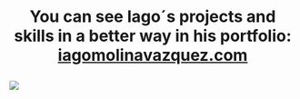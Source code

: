 # <p align="center">You can see Iago´s projects and skills in a better way in his portfolio: [iagomolinavazquez.com](https://iagomolinavazquez.com)</p>

<a align="center" href="https://iagomolinavazquez.com"><img src="https://iagomolinavazquez.com/preview.png"></a>


<!-- Default:

**14G001/14G001** is a ✨ _special_ ✨ repository because its `README.md` (this file) appears on your GitHub profile.

Here are some ideas to get you started:

- 🔭 I’m currently working on ...
- 🌱 I’m currently learning ...
- 👯 I’m looking to collaborate on ...
- 🤔 I’m looking for help with ...
- 💬 Ask me about ...
- 📫 How to reach me: ...
- 😄 Pronouns: ...
- ⚡ Fun fact: ...
-->
